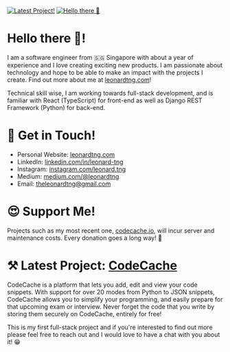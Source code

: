 [![Latest Project!](https://github-readme-files.s3-ap-southeast-1.amazonaws.com/banner.jpg)][6]
[![Hello there :wave:](https://github-readme-files.s3-ap-southeast-1.amazonaws.com/cover.jpg)][1]

# Hello there :wave:!

I am a software engineer from :singapore: Singapore with about a year of experience and I love creating exciting new products. I am passionate about technology and hope to be able to make an impact with the projects I create. Find out more about me at [leonardtng.com][1]!

Technical skill wise, I am working towards full-stack development, and is familiar with React (TypeScript) for front-end as well as Django REST Framework (Python) for back-end. 

# :raising_hand: Get in Touch! 

* Personal Website: [leonardtng.com][1]
* LinkedIn: [linkedin.com/in/leonard-tng][2]
* Instagram: [instagram.com/leonard.tng][3]
* Medium: [medium.com/@leonardtng][4]
* Email: <a href="mailto:theleonardtng@gmail.com">theleonardtng@gmail.com</a>

# :heart_eyes: Support Me! 

Projects such as my most recent one, [codecache.io][6], will incur server and maintenance costs. Every donation goes a long way! :pray:

# :hammer_and_pick: Latest Project: [CodeCache][6]

CodeCache is a platform that lets you add, edit and view your code snippets. With support for over 20 modes from Python to JSON snippets, CodeCache allows you to simplify your programming, and easily prepare for that upcoming exam or interview. Never forget the code that you write by storing them securely on CodeCache, entirely for free!

This is my first full-stack project and if you're interested to find out more please feel free to reach out and I would love to have a chat with you about it! :grin:

[1]: https://www.leonardtng.com
[2]: https://www.linkedin.com/in/leonard-tng/
[3]: https://www.instagram.com/leonard.tng/
[4]: https://medium.com/@leonardtng
[5]: https://www.patreon.com/leonardtng
[6]: https://www.codecache.io

